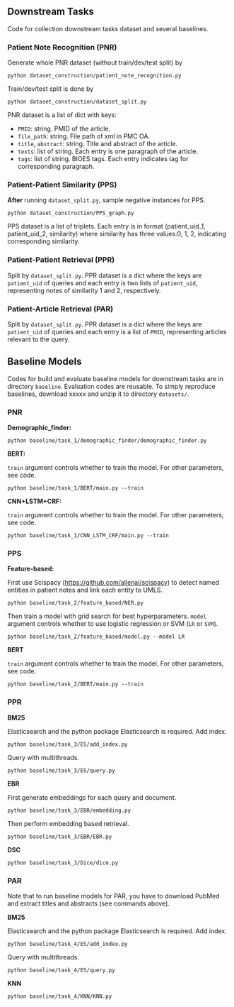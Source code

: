 
## Downstream Tasks
Code for collection downstream tasks dataset and several baselines.

### Patient Note Recognition (PNR)
Generate whole PNR dataset (without train/dev/test split) by 
```
python dataset_construction/patient_note_recognition.py
```
Train/dev/test split is done by
```
python dataset_construction/dataset_split.py
```
PNR dataset is a list of dict with keys:
- `PMID`: string. PMID of the article.
- `file_path`: string. File path of xml in PMC OA.
- `title`, `abstract`: string. Title and abstract of the article.
- `texts`: list of string. Each entry is one paragraph of the article.
- `tags`: list of string. BIOES tags. Each entry indicates tag for corresponding paragraph.

### Patient-Patient Similarity (PPS)
**After** running `dataset_split.py`, sample negative instances for PPS.
```
python dataset_construction/PPS_graph.py
```
PPS dataset is a list of triplets. Each entry is in format (patient_uid_1, patient_uid_2, similarity) where similarity has three values:0, 1, 2, indicating corresponding similarity.

### Patient-Patient Retrieval (PPR)
Split by `dataset_split.py`. PPR dataset is a dict where the keys are `patient_uid` of queries and each entry is two lists of `patient_uid`, representing notes of similarity 1 and 2, respectively.

### Patient-Article Retrieval (PAR)
Split by `dataset_split.py`. PPR dataset is a dict where the keys are `patient_uid` of queries and each entry is a list of `PMID`, representing articles relevant to the query.


## Baseline Models
Codes for build and evaluate baseline models for downstream tasks are in directory `baseline`. Evaluation codes are reusable.
To simply reproduce baselines, download xxxxx and unzip it to directory `datasets/`.
### PNR

**Demographic_finder:**

```
python baseline/task_1/demographic_finder/demographic_finder.py
```

**BERT:**

`train` argument controls whether to train the model. For other parameters, see code.
```
python baseline/task_1/BERT/main.py --train
```
**CNN+LSTM+CRF:**

`train` argument controls whether to train the model. For other parameters, see code.
```
python baseline/task_1/CNN_LSTM_CRF/main.py --train
```

### PPS

**Feature-based:**

First use Scispacy (https://github.com/allenai/scispacy) to detect named entities in patient notes and link each entity to UMLS.
```
python baseline/task_2/feature_based/NER.py
```
Then train a model with grid search for best hyperparameters.
`model` argument controls whether to use logistic regression or SVM (`LR` or `SVM`).
```
python baseline/task_2/feature_based/model.py --model LR
```

**BERT**

`train` argument controls whether to train the model. For other parameters, see code.
```
python baseline/task_2/BERT/main.py --train
```

### PPR

**BM25**

Elasticsearch and the python package Elasticsearch is required.
Add index.
```
python baseline/task_3/ES/add_index.py
```
Query with multithreads.
```
python baseline/task_3/ES/query.py
```

**EBR**

First generate embeddings for each query and document.
```
python baseline/task_3/EBR/embedding.py
```
Then perform embedding based retrieval.
```
python baseline/task_3/EBR/EBR.py
```

**DSC**
```
python baseline/task_3/Dice/dice.py
```


### PAR
Note that to run baseline models for PAR, you have to download PubMed and extract titles and abstracts (see commands above).

**BM25**

Elasticsearch and the python package Elasticsearch is required.
Add index.
```
python baseline/task_4/ES/add_index.py
```
Query with multithreads.
```
python baseline/task_4/ES/query.py
```

**KNN**

```
python baseline/task_4/KNN/KNN.py
```

